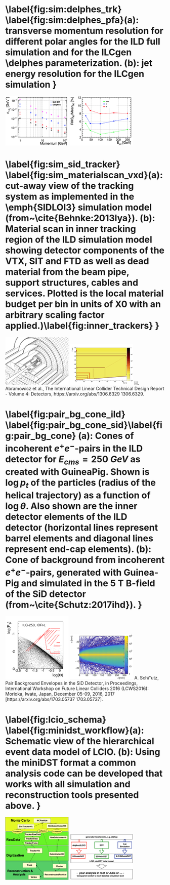 #  \label{fig:sim:delphes_trk}  \label{fig:sim:delphes_pfa}(a): transverse momentum resolution for different polar angles for the ILD full simulation and for the ILCgen \delphes parameterization. (b): jet energy resolution for the ILCgen simulation }
<img src="figures/delphes_tracking.png" width="200" /> 
<img src="figures/delphes_PFA.png" width="200" /> 


#  \label{fig:sim_sid_tracker} \label{fig:sim_materialscan_vxd}(a): cut-away view of the tracking system as implemented in the \emph{SIDLOI3} simulation model (from~\cite{Behnke:2013lya}). (b): Material scan in inner tracking region of the ILD simulation model showing detector components of the VTX, SIT and FTD as well as dead material from the beam pipe, support structures, cables and services. Plotted is the local material budget per bin in units of X0 with an arbitrary scaling factor applied.)\label{fig:inner_trackers} }
<img src="figures/SiD_tracker_simmodel.png" width="200" /> 
<img src="figures/ILD_large_inner_tracker_x0_scan.png" width="200" /> 
H. Abramowicz et al., The International Linear Collider Technical Design Report - Volume 4: Detectors, https://arxiv.org/abs/1306.6329  1306.6329.  


#  \label{fig:pair_bg_cone_ild} \label{fig:pair_bg_cone_sid}\label{fig:pair_bg_cone} (a): Cones of incoherent  $e^+e^-$-pairs in the ILD detector for $E_{cms}=250~GeV$ as created with GuineaPig. Shown is $\log{p_t}$ of the particles (radius of the helical trajectory) as a function of $\log{\theta}$. Also shown are the inner detector elements of the ILD detector (horizontal lines represent barrel elements and diagonal lines represent end-cap elements).   (b): Cone of background from incoherent $e^+e^-$-pairs, generated with Guinea-Pig and simulated in the 5 T B-field of the SiD detector (from~\cite{Schutz:2017ihd}). }
<img src="figures/250-small-scale_freps_strong_weak.png" width="200" /> 
<img src="figures/pair_bg_cone_SiD.png" width="200" /> 
A. Sch\"utz, Pair Background Envelopes in the SiD Detector,  in Proceedings, International Workshop on Future Linear Colliders 2016 (LCWS2016): Morioka, Iwate, Japan, December 05-09, 2016, 2017 [https://arxiv.org/abs/1703.05737  1703.05737].  


#  \label{fig:lcio_schema} \label{fig:minidst_workflow}(a): Schematic view of the hierarchical event data model of LCIO. (b): Using the miniDST format a common analysis code can be developed that works with all simulation and reconstruction tools presented above. }
<img src="figures/lcio_edm_schema.png" width="200" /> 
<img src="figures/miniDST_sim_workflow.png" width="200" /> 



